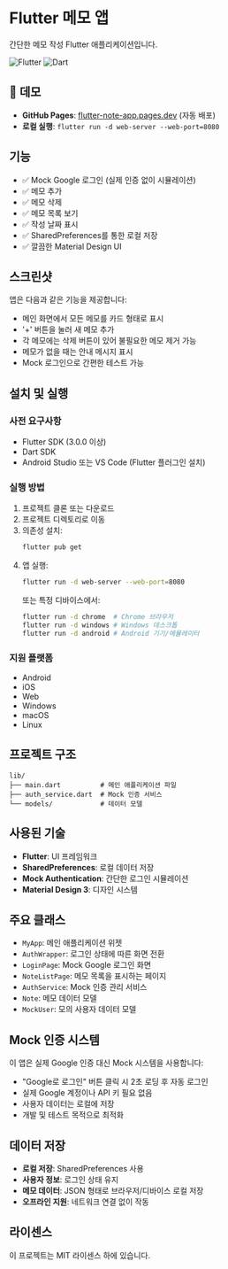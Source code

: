 # Flutter 메모 앱

간단한 메모 작성 Flutter 애플리케이션입니다.

![Flutter](https://img.shields.io/badge/Flutter-02569B?style=for-the-badge&logo=flutter&logoColor=white)
![Dart](https://img.shields.io/badge/Dart-0175C2?style=for-the-badge&logo=dart&logoColor=white)

## 🚀 데모

- **GitHub Pages**: [flutter-note-app.pages.dev](https://bskang7777.github.io/flutter-note-app/) (자동 배포)
- **로컬 실행**: `flutter run -d web-server --web-port=8080`

## 기능

- ✅ Mock Google 로그인 (실제 인증 없이 시뮬레이션)
- ✅ 메모 추가
- ✅ 메모 삭제
- ✅ 메모 목록 보기
- ✅ 작성 날짜 표시
- ✅ SharedPreferences를 통한 로컬 저장
- ✅ 깔끔한 Material Design UI

## 스크린샷

앱은 다음과 같은 기능을 제공합니다:

- 메인 화면에서 모든 메모를 카드 형태로 표시
- '+' 버튼을 눌러 새 메모 추가
- 각 메모에는 삭제 버튼이 있어 불필요한 메모 제거 가능
- 메모가 없을 때는 안내 메시지 표시
- Mock 로그인으로 간편한 테스트 가능

## 설치 및 실행

### 사전 요구사항

- Flutter SDK (3.0.0 이상)
- Dart SDK
- Android Studio 또는 VS Code (Flutter 플러그인 설치)

### 실행 방법

1. 프로젝트 클론 또는 다운로드
2. 프로젝트 디렉토리로 이동
3. 의존성 설치:
   ```bash
   flutter pub get
   ```
4. 앱 실행:
   ```bash
   flutter run -d web-server --web-port=8080
   ```
   또는 특정 디바이스에서:
   ```bash
   flutter run -d chrome  # Chrome 브라우저
   flutter run -d windows # Windows 데스크톱
   flutter run -d android # Android 기기/에뮬레이터
   ```

### 지원 플랫폼

- Android
- iOS
- Web
- Windows
- macOS
- Linux

## 프로젝트 구조

```
lib/
├── main.dart          # 메인 애플리케이션 파일
├── auth_service.dart  # Mock 인증 서비스
└── models/            # 데이터 모델
```

## 사용된 기술

- **Flutter**: UI 프레임워크
- **SharedPreferences**: 로컬 데이터 저장
- **Mock Authentication**: 간단한 로그인 시뮬레이션
- **Material Design 3**: 디자인 시스템

## 주요 클래스

- `MyApp`: 메인 애플리케이션 위젯
- `AuthWrapper`: 로그인 상태에 따른 화면 전환
- `LoginPage`: Mock Google 로그인 화면
- `NoteListPage`: 메모 목록을 표시하는 페이지
- `AuthService`: Mock 인증 관리 서비스
- `Note`: 메모 데이터 모델
- `MockUser`: 모의 사용자 데이터 모델

## Mock 인증 시스템

이 앱은 실제 Google 인증 대신 Mock 시스템을 사용합니다:

- "Google로 로그인" 버튼 클릭 시 2초 로딩 후 자동 로그인
- 실제 Google 계정이나 API 키 필요 없음
- 사용자 데이터는 로컬에 저장
- 개발 및 테스트 목적으로 최적화

## 데이터 저장

- **로컬 저장**: SharedPreferences 사용
- **사용자 정보**: 로그인 상태 유지
- **메모 데이터**: JSON 형태로 브라우저/디바이스 로컬 저장
- **오프라인 지원**: 네트워크 연결 없이 작동

## 라이센스

이 프로젝트는 MIT 라이센스 하에 있습니다.